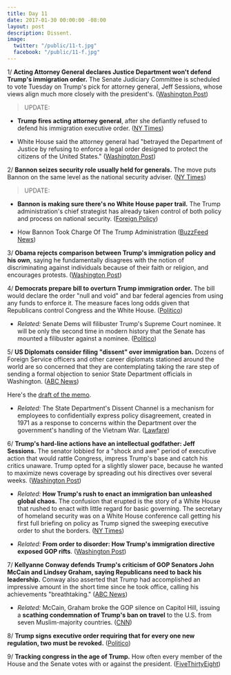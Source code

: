 ```yaml
---
title: Day 11
date: 2017-01-30 00:00:00 -08:00
layout: post
description: Dissent.
image:
  twitter: "/public/11-t.jpg"
  facebook: "/public/11-f.jpg"
---
```


1/ **Acting Attorney General declares Justice Department won't defend Trump's immigration order.** The Senate Judiciary Committee is scheduled to vote Tuesday on Trump's pick for attorney general, Jeff Sessions, whose views align much more closely with the president's. ([Washington Post](https://www.washingtonpost.com/news/post-nation/wp/2017/01/30/trump-says-all-is-going-well-on-immigration-order-amid-questions-and-confusion/))

> UPDATE:
>
* **Trump fires acting attorney general**, after she defiantly refused to defend his immigration executive order. ([NY Times](https://www.nytimes.com/2017/01/30/us/politics/trump-immigration-ban-memo.html))
>
* White House said the attorney general had "betrayed the Department of Justice by refusing to enforce a legal order designed to protect the citizens of the United States." ([Washington Post](https://www.washingtonpost.com/world/national-security/acting-attorney-general-an-obama-administration-holdover-wont-defend-trump-immigration-order/2017/01/30/a9846f02-e727-11e6-b82f-687d6e6a3e7c_story.html))

2/ **Bannon seizes security role usually held for generals.** The move puts Bannon on the same level as the national security adviser. ([NY Times](http://www.nytimes.com/2017/01/29/us/stephen-bannon-donald-trump-national-security-council.html))

> UPDATE:
>
* **Bannon is making sure there's no White House paper trail.** The Trump administration's chief strategist has already taken control of both policy and process on national security. ([Foreign Policy](http://foreignpolicy.com/2017/01/30/steve-bannon-is-making-sure-theres-no-white-house-paper-trail-trump-president/))
>
* How Bannon Took Charge Of The Trump Administration ([BuzzFeed News](http://www.buzzfeed.com/adriancarrasquillo/how-steve-bannon-took-charge-of-the-trump-administration))

3/ **Obama rejects comparison between Trump's immigration policy and his own**, saying he fundamentally disagrees with the notion of discriminating against individuals because of their faith or religion, and encourages protests. ([Washington Post](https://www.washingtonpost.com/news/post-politics/wp/2017/01/30/obama-rejects-comparison-between-trumps-immigration-policy-and-his-own-encourages-protests/))

4/ **Democrats prepare bill to overturn Trump immigration order.** The bill would declare the order "null and void" and bar federal agencies from using any funds to enforce it. The measure faces long odds given that Republicans control Congress and the White House. ([Politico](http://www.politico.com/story/2017/01/trump-immigration-ban-democrats-bill-234367))

* _Related:_ Senate Dems will filibuster Trump's Supreme Court nominee. It will be only the second time in modern history that the Senate has mounted a filibuster against a nominee. ([Politico](http://www.politico.com/story/2017/01/senate-democrats-filibuster-supreme-court-pick-234368))

5/ **US Diplomats consider filing "dissent" over immigration ban.** Dozens of Foreign Service officers and other career diplomats stationed around the world are so concerned that they are contemplating taking the rare step of sending a formal objection to senior State Department officials in Washington. ([ABC News](http://abcnews.go.com/Politics/exclusive-us-diplomats-filing-dissent-immigration-ban/story?id=45135038))

Here's the [draft of the memo](https://assets.documentcloud.org/documents/3438487/Dissent-Memo.pdf).

* _Related:_ The State Department's Dissent Channel is a mechanism for employees to confidentially express policy disagreement, created in 1971 as a response to concerns within the Department over the government's handling of the Vietnam War. ([Lawfare](https://lawfareblog.com/breaking-news-full-text-draft-dissent-channel-memo-trump-refugee-and-visa-order))

6/ **Trump's hard-line actions have an intellectual godfather: Jeff Sessions.** The senator lobbied for a "shock and awe" period of executive action that would rattle Congress, impress Trump's base and catch his critics unaware. Trump opted for a slightly slower pace, because he wanted to maximize news coverage by spreading out his directives over several weeks. ([Washington Post](https://www.washingtonpost.com/politics/trumps-hard-line-actions-have-an-intellectual-godfather-jeff-sessions/2017/01/30/ac393f66-e4d4-11e6-ba11-63c4b4fb5a63_story.html))

* _Related:_ **How Trump's rush to enact an immigration ban unleashed global chaos.** The confusion that erupted is the story of a White House that rushed to enact with little regard for basic governing. The secretary of homeland security was on a White House conference call getting his first full briefing on policy as Trump signed the sweeping executive order to shut the borders. ([NY Times](http://nytimes.com/2017/01/29/us/politics/donald-trump-rush-immigration-order-chaos.html))

* _Related:_ **From order to disorder: How Trump's immigration directive exposed GOP rifts**. ([Washington Post](https://www.washingtonpost.com/politics/from-order-to-disorder-how-trumps-immigration-directive-exposed-gop-rifts/2017/01/30/b4e42044-e70f-11e6-b82f-687d6e6a3e7c_story.html))

7/ **Kellyanne Conway defends Trump's criticism of GOP Senators John McCain and Lindsey Graham, saying Republicans need to back his leadership.** Conway also asserted that Trump had accomplished an impressive amount in the short time since he took office, calling his achievements "breathtaking." ([ABC News](http://abcnews.go.com/Politics/conway-gop-senators-support-president/story?id=45140067))

* _Related:_ McCain, Graham broke the GOP silence on Capitol Hill, issuing a **scathing condemnation of Trump's ban on travel** to the U.S. from seven Muslim-majority countries.
([CNN](http://www.cnn.com/2017/01/29/politics/trump-travel-ban-congress-reaction/))

8/ **Trump signs executive order requiring that for every one new regulation, two must be revoked.** ([Politico](http://www.politico.com/story/2017/01/trump-signs-executive-order-requiring-that-for-every-one-new-regulation-two-must-be-revoked-234365))

9/ **Tracking congress in the age of Trump.** How often every member of the House and the Senate votes with or against the president. ([FiveThirtyEight](https://projects.fivethirtyeight.com/congress-trump-score/))